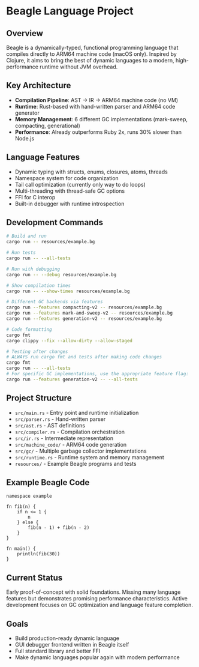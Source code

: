 # Beagle Language Project

## Overview
Beagle is a dynamically-typed, functional programming language that compiles directly to ARM64 machine code (macOS only). Inspired by Clojure, it aims to bring the best of dynamic languages to a modern, high-performance runtime without JVM overhead.

## Key Architecture
- **Compilation Pipeline**: AST → IR → ARM64 machine code (no VM)
- **Runtime**: Rust-based with hand-written parser and ARM64 code generator
- **Memory Management**: 6 different GC implementations (mark-sweep, compacting, generational)
- **Performance**: Already outperforms Ruby 2x, runs 30% slower than Node.js

## Language Features
- Dynamic typing with structs, enums, closures, atoms, threads
- Namespace system for code organization
- Tail call optimization (currently only way to do loops)
- Multi-threading with thread-safe GC options
- FFI for C interop
- Built-in debugger with runtime introspection

## Development Commands
```bash
# Build and run
cargo run -- resources/example.bg

# Run tests
cargo run -- --all-tests

# Run with debugging
cargo run -- --debug resources/example.bg

# Show compilation times
cargo run -- --show-times resources/example.bg

# Different GC backends via features
cargo run --features compacting-v2 -- resources/example.bg
cargo run --features mark-and-sweep-v2 -- resources/example.bg
cargo run --features generation-v2 -- resources/example.bg

# Code formatting
cargo fmt
cargo clippy --fix --allow-dirty --allow-staged

# Testing after changes
# ALWAYS run cargo fmt and tests after making code changes
cargo fmt
cargo run -- --all-tests
# For specific GC implementations, use the appropriate feature flag:
cargo run --features generation-v2 -- --all-tests
```

## Project Structure
- `src/main.rs` - Entry point and runtime initialization
- `src/parser.rs` - Hand-written parser
- `src/ast.rs` - AST definitions
- `src/compiler.rs` - Compilation orchestration
- `src/ir.rs` - Intermediate representation
- `src/machine_code/` - ARM64 code generation
- `src/gc/` - Multiple garbage collector implementations
- `src/runtime.rs` - Runtime system and memory management
- `resources/` - Example Beagle programs and tests

## Example Beagle Code
```beagle
namespace example

fn fib(n) {
    if n <= 1 {
        n
    } else {
        fib(n - 1) + fib(n - 2)
    }
}

fn main() {
    println(fib(30))
}
```

## Current Status
Early proof-of-concept with solid foundations. Missing many language features but demonstrates promising performance characteristics. Active development focuses on GC optimization and language feature completion.

## Goals
- Build production-ready dynamic language
- GUI debugger frontend written in Beagle itself
- Full standard library and better FFI
- Make dynamic languages popular again with modern performance